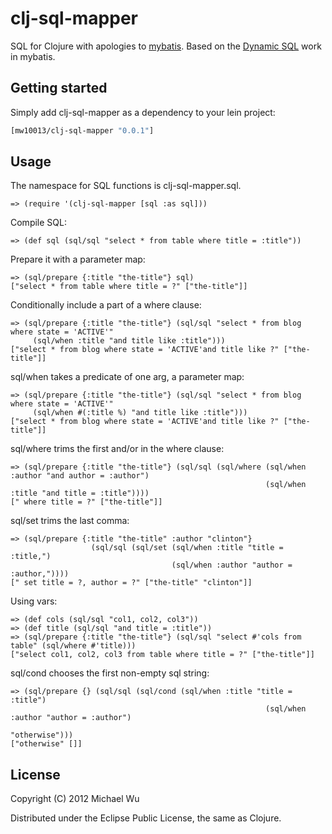 # clj-sql-mapper

SQL for Clojure with apologies to [mybatis](http://mybatis.org/).
Based on the [Dynamic SQL](http://www.mybatis.org/core/dynamic-sql.html) work in mybatis.

## Getting started

Simply add clj-sql-mapper as a dependency to your lein project:

```clojure
[mw10013/clj-sql-mapper "0.0.1"]
```

## Usage

The namespace for SQL functions is clj-sql-mapper.sql.

    => (require '(clj-sql-mapper [sql :as sql]))

Compile SQL:

    => (def sql (sql/sql "select * from table where title = :title"))

Prepare it with a parameter map:

    => (sql/prepare {:title "the-title"} sql)
    ["select * from table where title = ?" ["the-title"]]

Conditionally include a part of a where clause:

    => (sql/prepare {:title "the-title"} (sql/sql "select * from blog where state = 'ACTIVE'"
         (sql/when :title "and title like :title")))    
    ["select * from blog where state = 'ACTIVE'and title like ?" ["the-title"]]

sql/when takes a predicate of one arg, a parameter map:

    => (sql/prepare {:title "the-title"} (sql/sql "select * from blog where state = 'ACTIVE'"
         (sql/when #(:title %) "and title like :title")))
    ["select * from blog where state = 'ACTIVE'and title like ?" ["the-title"]]

sql/where trims the first and/or in the where clause:

    => (sql/prepare {:title "the-title"} (sql/sql (sql/where (sql/when :author "and author = :author")
                                                             (sql/when :title "and title = :title"))))
    [" where title = ?" ["the-title"]]

sql/set trims the last comma:

    => (sql/prepare {:title "the-title" :author "clinton"}
                      (sql/sql (sql/set (sql/when :title "title = :title,")
                                        (sql/when :author "author = :author,"))))
    [" set title = ?, author = ?" ["the-title" "clinton"]]

Using vars:

    => (def cols (sql/sql "col1, col2, col3"))
    => (def title (sql/sql "and title = :title"))
    => (sql/prepare {:title "the-title"} (sql/sql "select #'cols from table" (sql/where #'title)))
    ["select col1, col2, col3 from table where title = ?" ["the-title"]]

sql/cond chooses the first non-empty sql string:

    => (sql/prepare {} (sql/sql (sql/cond (sql/when :title "title = :title")
                                                             (sql/when :author "author = :author")
                                                             "otherwise")))
    ["otherwise" []]

## License

Copyright (C) 2012 Michael Wu

Distributed under the Eclipse Public License, the same as Clojure.

